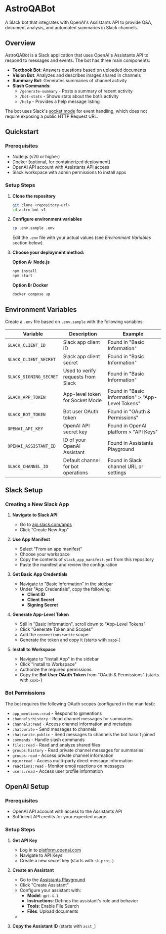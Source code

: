 # AstroQABot

A Slack bot that integrates with OpenAI's Assistants API to provide Q&A, document analysis, and automated summaries in Slack channels.

## Overview

AstroQABot is a Slack application that uses OpenAI's Assistants API to respond to messages and events. The bot has three main components:

- **Textbook Bot**: Answers questions based on uploaded documents
- **Vision Bot**: Analyzes and describes images shared in channels
- **Summary Bot**: Generates summaries of channel activity
- **Slash Commands**:
  - `/generate-summary` - Posts a summary of recent activity
  - `/bot-stats` - Shows stats about the bot’s activity
  - `/help` - Provides a help message listing

The bot uses Slack's [socket mode](https://api.slack.com/apis/socket-mode) for event handling, which does not require exposing a public HTTP Request URL.

## Quickstart

### Prerequisites
- Node.js (v20 or higher)
- Docker (optional, for containerized deployment)
- OpenAI API account with Assistants API access
- Slack workspace with admin permissions to install apps

### Setup Steps

1. **Clone the repository**
   ```bash
   git clone <repository-url>
   cd astro-bot-v1
   ```

2. **Configure environment variables**
   ```bash
   cp .env.sample .env
   ```
   Edit the `.env` file with your actual values (see *Environment Variables* section below).

3. **Choose your deployment method:**

   **Option A: Node.js**
   ```bash
   npm install
   npm start
   ```

   **Option B: Docker**
   ```bash
   docker compose up
   ```

## Environment Variables

Create a `.env` file based on `.env.sample` with the following variables:

| Variable | Description | Example |
|----------|-------------|---------|
| `SLACK_CLIENT_ID` | Slack app client ID | Found in "Basic Information" |
| `SLACK_CLIENT_SECRET` | Slack app client secret | Found in "Basic Information" |
| `SLACK_SIGNING_SECRET` | Used to verify requests from Slack | Found in "Basic Information" |
| `SLACK_APP_TOKEN` | App-level token for Socket Mode | Found in "Basic Information" > "App-Level Tokens" |
| `SLACK_BOT_TOKEN` | Bot user OAuth token | Found in "OAuth & Permissions" |
| `OPENAI_API_KEY` | OpenAI API secret key | Found in OpenAI platform > "API Keys" |
| `OPENAI_ASSISTANT_ID` | ID of your OpenAI Assistant | Found in Assistants Playground |
| `SLACK_CHANNEL_ID` | Default channel for bot operations | Found in Slack channel URL or settings |


## Slack Setup

### Creating a New Slack App

1. **Navigate to Slack API**
   - Go to [api.slack.com/apps](https://api.slack.com/apps)
   - Click "Create New App"

2. **Use App Manifest**
   - Select "From an app manifest"
   - Choose your workspace
   - Copy the contents of `slack_app_manifest.yml` from this repository
   - Paste the manifest and review the configuration

3. **Get Basic App Credentials**
   - Navigate to "Basic Information" in the sidebar
   - Under "App Credentials", copy the following:
     - **Client ID**
     - **Client Secret**
     - **Signing Secret**

4. **Generate App-Level Token**
   - Still in "Basic Information", scroll down to "App-Level Tokens"
   - Click "Generate Token and Scopes"
   - Add the `connections:write` scope
   - Generate the token and copy it (starts with `xapp-`)

5. **Install to Workspace**
   - Navigate to "Install App" in the sidebar
   - Click "Install to Workspace"
   - Authorize the required permissions
   - Copy the **Bot User OAuth Token** from "OAuth & Permissions" (starts with `xoxb-`)

### Bot Permissions

The bot requires the following OAuth scopes (configured in the manifest):
- `app_mentions:read` - Respond to @mentions
- `channels:history` - Read channel messages for summaries
- `channels:read` - Access channel information and metadata
- `chat:write` - Send messages to channels
- `chat:write.public` - Send messages to channels the bot hasn't joined
- `commands` - Handle slash commands
- `files:read` - Read and analyze shared files
- `groups:history` - Read private channel messages for summaries
- `groups:read` - Access private channel information
- `mpim:read` - Access multi-party direct message information
- `reactions:read` - Monitor emoji reactions on messages
- `users:read` - Access user profile information

## OpenAI Setup

### Prerequisites
- OpenAI API account with access to the Assistants API
- Sufficient API credits for your expected usage

### Setup Steps

1. **Get API Key**
   - Log in to [platform.openai.com](https://platform.openai.com)
   - Navigate to API Keys
   - Create a new secret key (starts with `sk-proj-`)

2. **Create an Assistant**
   - Go to the [Assistants Playground](https://platform.openai.com/assistants)
   - Click "Create Assistant"
   - Configure your assistant with:
     - **Model**: `gpt-4.1`
     - **Instructions**: Defines the assistant's role and behavior
     - **Tools**: Enable File Search
     - **Files**: Upload documents
   -
3. **Copy the Assistant ID** (starts with `asst_`)

